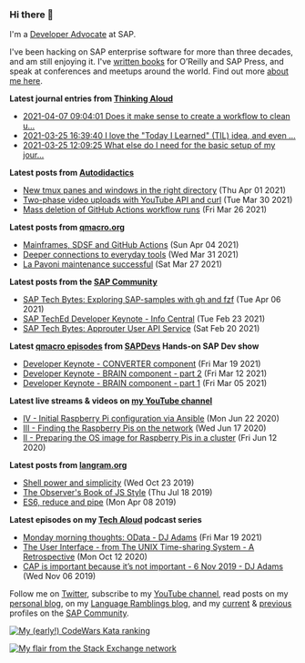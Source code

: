 
### Hi there 👋

I'm a [Developer Advocate](https://developers.sap.com/) at SAP.

I've been hacking on SAP enterprise software for more than three decades, and am still enjoying it. I've [written books](https://qmacro.org/about/#writing-and-talks) for O’Reilly and SAP Press, and speak at conferences and meetups around the world. Find out more [about me here](https://qmacro.org/about).

**Latest journal entries from [Thinking Aloud](https://github.com/qmacro/thinking-aloud)**
- [2021-04-07 09:04:01 Does it make sense to create a workflow to clean u…](https://github.com/qmacro/thinking-aloud/issues/15)
- [2021-03-25 16:39:40 I love the &quot;Today I Learned&quot; (TIL) idea, and even …](https://github.com/qmacro/thinking-aloud/issues/13)
- [2021-03-25 12:09:25 What else do I need for the basic setup of my jour…](https://github.com/qmacro/thinking-aloud/issues/9)

**Latest posts from [Autodidactics](https://qmacro.org/autodidactics/)**
- [New tmux panes and windows in the right directory](https://qmacro.org/autodidactics/2021/04/01/new-tmux-panes-and-windows-in-right-dir/) (Thu Apr 01 2021)
- [Two-phase video uploads with YouTube API and curl](https://qmacro.org/autodidactics/2021/03/30/two-phase-video-uploads-with-youtube-api/) (Tue Mar 30 2021)
- [Mass deletion of GitHub Actions workflow runs](https://qmacro.org/autodidactics/2021/03/26/mass-deletion-of-github-actions-workflow-runs/) (Fri Mar 26 2021)

**Latest posts from [qmacro.org](https://qmacro.org)**
- [Mainframes, SDSF and GitHub Actions](http://qmacro.org/2021/04/04/mainframes,-sdsf-and-github-actions/) (Sun Apr 04 2021)
- [Deeper connections to everyday tools](http://qmacro.org/2021/03/31/deeper-connections-to-everyday-tools/) (Wed Mar 31 2021)
- [La Pavoni maintenance successful](http://qmacro.org/2021/03/27/la-pavoni-maintenance-successful/) (Sat Mar 27 2021)

**Latest posts from the [SAP Community](https://people.sap.com/dj.adams.sap)**
- [SAP Tech Bytes: Exploring SAP-samples with gh and fzf](https://blogs.sap.com/?p&#x3D;1311682) (Tue Apr 06 2021)
- [SAP TechEd Developer Keynote - Info Central](https://blogs.sap.com/?p&#x3D;1283569) (Tue Feb 23 2021)
- [SAP Tech Bytes: Approuter User API Service](https://blogs.sap.com/?p&#x3D;1281120) (Sat Feb 20 2021)

**Latest [qmacro episodes](https://www.youtube.com/playlist?list=PLfctWmgNyOIebP3qa7jXfn68QcwS5dttb) from [SAPDevs](https://www.youtube.com/user/sapdevs) Hands-on SAP Dev show**
- [Developer Keynote - CONVERTER component](https://www.youtube.com/watch?v&#x3D;ksKrttRqoik) (Fri Mar 19 2021)
- [Developer Keynote - BRAIN component - part 2](https://www.youtube.com/watch?v&#x3D;SpBnnCJHAwM) (Fri Mar 12 2021)
- [Developer Keynote - BRAIN component - part 1](https://www.youtube.com/watch?v&#x3D;wdn0F-VDNCc) (Fri Mar 05 2021)

**Latest live streams & videos on [my YouTube channel](https://youtube.com/djadams-qmacro)**
- [IV - Initial Raspberry Pi configuration via Ansible](https://www.youtube.com/watch?v&#x3D;vooBccHq6_4) (Mon Jun 22 2020)
- [III - Finding the Raspberry Pis on the network](https://www.youtube.com/watch?v&#x3D;hx7DB7Iqslk) (Wed Jun 17 2020)
- [II - Preparing the OS image for Raspberry Pis in a cluster](https://www.youtube.com/watch?v&#x3D;IY5ZNZDI-EQ) (Fri Jun 12 2020)

**Latest posts from [langram.org](https://langram.org)**
- [Shell power and simplicity](http://langram.org/2019/10/23/shell-power-simplicity/) (Wed Oct 23 2019)
- [The Observer&#x27;s Book of JS Style](http://langram.org/2019/07/18/observers-book-of-js-style/) (Thu Jul 18 2019)
- [ES6, reduce and pipe](http://langram.org/2019/04/08/es6-reduce-and-pipe/) (Mon Apr 08 2019)

**Latest episodes on my [Tech Aloud](https://anchor.fm/tech-aloud) podcast series**
- [Monday morning thoughts: OData - DJ Adams](https://anchor.fm/tech-aloud/episodes/Monday-morning-thoughts-OData---DJ-Adams-et0aot) (Fri Mar 19 2021)
- [The User Interface - from The UNIX Time-sharing System - A Retrospective](https://anchor.fm/tech-aloud/episodes/The-User-Interface---from-The-UNIX-Time-sharing-System---A-Retrospective-eku7oa) (Mon Oct 12 2020)
- [CAP is important because it’s not important - 6 Nov 2019 - DJ Adams](https://anchor.fm/tech-aloud/episodes/CAP-is-important-because-its-not-important---6-Nov-2019---DJ-Adams-e8rg7s) (Wed Nov 06 2019)

Follow me on [Twitter](https://twitter.com/qmacro), subscribe to my [YouTube channel](https://www.youtube.com/djadams-qmacro), read posts on my [personal blog](https://qmacro.org), on my [Language Ramblings blog](https://langram.org), and my [current](https://people.sap.com/dj.adams.sap#content:blogposts) & [previous](https://people.sap.com/dj.adams#content:blogposts) profiles on the [SAP Community](https://community.sap.com).

[![My (early!) CodeWars Kata ranking](https://www.codewars.com/users/qmacro/badges/small)](https://www.codewars.com/users/qmacro)

[![My flair from the Stack Exchange network](https://stackexchange.com/users/flair/162724.png)](https://stackexchange.com/users/162724)

